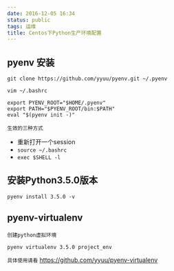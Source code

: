 ```yaml
---
date: 2016-12-05 16:34
status: public
tags: 运维
title: Centos下Python生产环境配置
---
```


## pyenv 安装

```shell
git clone https://github.com/yyuu/pyenv.git ~/.pyenv
```

`vim ~/.bashrc`
```shell
export PYENV_ROOT="$HOME/.pyenv"
export PATH="$PYENV_ROOT/bin:$PATH"
eval "$(pyenv init -)"
```

`生效的三种方式`
- 重新打开一个session
- `source ~/.bashrc`
- `exec $SHELL -l`

## 安装Python3.5.0版本

```shell
pyenv install 3.5.0 -v
```

## pyenv-virtualenv

`创建python虚拟环境`
```shell
pyenv virtualenv 3.5.0 project_env
```

`具体使用请看`
https://github.com/yyuu/pyenv-virtualenv